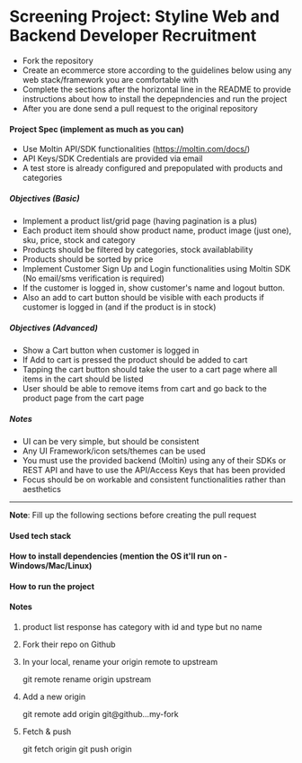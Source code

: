 # Screening Project: Styline Web and Backend Developer Recruitment
- Fork the repository
- Create an ecommerce store according to the guidelines below using any web stack/framework you are comfortable with
- Complete the sections after the horizontal line in the README to provide instructions about how to install the depepndencies and run the project
- After you are done send a pull request to the original repository

#### Project Spec (implement as much as you can)
- Use Moltin API/SDK functionalities (https://moltin.com/docs/)
- API Keys/SDK Credentials are provided via email
- A test store is already configured and prepopulated with products and categories

##### Objectives (Basic)
- Implement a product list/grid page (having pagination is a plus)
- Each product item should show product name, product image (just one), sku, price, stock and category
- Products should be filtered by categories, stock availablability
- Products should be sorted by price
- Implement Customer Sign Up and Login functionalities using Moltin SDK (No email/sms verification is required)
- If the customer is logged in, show customer's name and logout button.
- Also an add to cart button should be visible with each products if customer is logged in (and if the product is in stock)

##### Objectives (Advanced)
- Show a Cart button when customer is logged in
- If Add to cart is pressed the product should be added to cart
- Tapping the cart button should take the user to a cart page where all items in the cart should be listed
- User should be able to remove items from cart and go back to the product page from the cart page

##### Notes
- UI can be very simple, but should be consistent
- Any UI Framework/icon sets/themes can be used
- You must use the provided backend (Moltin) using any of their SDKs or REST API and have to use the API/Access Keys that has been provided
- Focus should be on workable and consistent functionalities rather than aesthetics

---
**Note**: Fill up the following sections before creating the pull request

#### Used tech stack
#### How to install dependencies (mention the OS it'll run on - Windows/Mac/Linux)
#### How to run the project

#### Notes
1. product list response has category with id and type but no name

1. Fork their repo on Github
2. In your local, rename your origin remote to upstream

    git remote rename origin upstream

3. Add a new origin

    git remote add origin git@github...my-fork

4. Fetch & push

    git fetch origin
    git push origin
